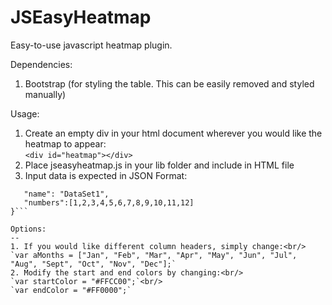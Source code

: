JSEasyHeatmap
=============

Easy-to-use javascript heatmap plugin. 


Dependencies: 

1. Bootstrap (for styling the table. This can be easily removed and styled manually)

Usage:

1. Create an empty div in your html document wherever you would like the heatmap to appear: <br/>
`<div id="heatmap"></div>`
2. Place jseasyheatmap.js in your lib folder and include in HTML file
3. Input data is expected in JSON Format:<br/>
```var oData = [{
   "name": "DataSet1",
   "numbers":[1,2,3,4,5,6,7,8,9,10,11,12]
}```

Options:
--
1. If you would like different column headers, simply change:<br/>
`var aMonths = ["Jan", "Feb", "Mar", "Apr", "May", "Jun", "Jul", "Aug", "Sept", "Oct", "Nov", "Dec"];`
2. Modify the start and end colors by changing:<br/>
`var startColor = "#FFCC00";`<br/>
`var endColor = "#FF0000";`





